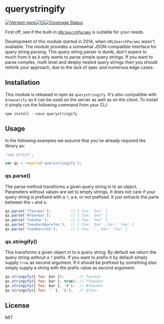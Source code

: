 # querystringify

[![Version npm](https://img.shields.io/npm/v/querystringify.svg?style=flat-square)](https://www.npmjs.com/package/querystringify)[![CI](https://img.shields.io/github/actions/workflow/status/unshiftio/querystringify/ci.yml?branch=master&label=CI&style=flat-square)](https://github.com/unshiftio/querystringify/actions?query=workflow%3ACI+branch%3Amaster)[![Coverage Status](https://img.shields.io/coveralls/unshiftio/querystringify/master.svg?style=flat-square)](https://coveralls.io/r/unshiftio/querystringify?branch=master)

First off, see if the built-in
[`URLSearchParams`](https://developer.mozilla.org/en-US/docs/Web/API/URLSearchParams)
is suitable for your needs.

Development of this module started in 2014, when `URLSearchParams` wasn't
available. The module provides a somewhat JSON-compatible interface for query
string parsing. This query string parser is dumb, don't expect to much from it
as it only wants to parse simple query strings. If you want to parse complex,
multi level and deeply nested query strings then you should rethink your
approach, due to the lack of spec and numerous edge cases.

## Installation

This module is released in npm as `querystringify`. It's also compatible with
`browserify` so it can be used on the server as well as on the client. To
install it simply run the following command from your CLI:

```
npm install --save querystringify
```

## Usage

In the following examples we assume that you've already required the library as:

```js
'use strict';

var qs = require('querystringify');
```

### qs.parse()

The parse method transforms a given query string in to an object. Parameters
without values are set to empty strings. It does not care if your query string
is prefixed with a `?`, a `#`, or not prefixed. It just extracts the parts
between the `=` and `&`:

```js
qs.parse('?foo=bar');         // { foo: 'bar' }
qs.parse('#foo=bar');         // { foo: 'bar' }
qs.parse('foo=bar');          // { foo: 'bar' }
qs.parse('foo=bar&bar=foo');  // { foo: 'bar', bar: 'foo' }
qs.parse('foo&bar=foo');      // { foo: '', bar: 'foo' }
```

### qs.stringify()

This transforms a given object in to a query string. By default we return the
query string without a `?` prefix. If you want to prefix it by default simply
supply `true` as second argument. If it should be prefixed by something else
simply supply a string with the prefix value as second argument:

```js
qs.stringify({ foo: bar });       // foo=bar
qs.stringify({ foo: bar }, true); // ?foo=bar
qs.stringify({ foo: bar }, '#');  // #foo=bar
qs.stringify({ foo: '' }, '&');   // &foo=
```

## License

MIT

